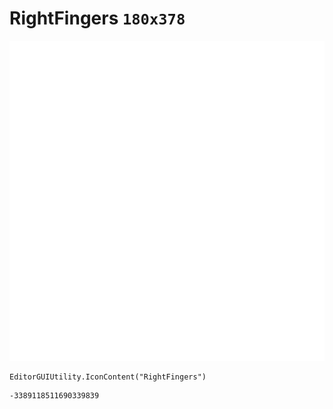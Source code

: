 # RightFingers `180x378`
<img src="/img/RightFingers.png" width=512 height=512>

``` CSharp
EditorGUIUtility.IconContent("RightFingers")
```
```
-3389118511690339839
```
